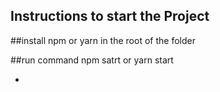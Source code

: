 ## Instructions to start the Project

##install npm or yarn in the root of the folder

##run command npm satrt or yarn start

-
